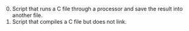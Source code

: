 0. Script that runs a C file through a processor and save the result into another file.
1. Script that compiles a C file but does not link.
